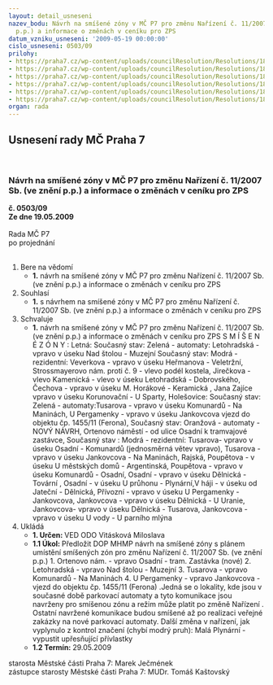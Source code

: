 ```yaml
---
layout: detail_usneseni
nazev_bodu: Návrh na smíšené zóny v MČ P7 pro změnu Nařízení č. 11/2007 Sb. (ve znění
  p.p.) a informace o změnách v ceníku pro ZPS
datum_vzniku_usneseni: '2009-05-19 00:00:00'
cislo_usneseni: 0503/09
prilohy:
- https://praha7.cz/wp-content/uploads/councilResolution/Resolutions/18912/27-komise7.doc
- https://praha7.cz/wp-content/uploads/councilResolution/Resolutions/18912/27-u171_o_sm%c3%ad%c5%a1en%c3%bdch_z%c3%b3n%c3%a1ch.doc
- https://praha7.cz/wp-content/uploads/councilResolution/Resolutions/18912/27-p%c5%99%c3%adloha_vzhled_zna%c4%8dky_pro_sm%c3%ad%c5%a1en%c3%a9_z%c3%b3ny.doc
- https://praha7.cz/wp-content/uploads/councilResolution/Resolutions/18912/27-u564.txt
- https://praha7.cz/wp-content/uploads/councilResolution/Resolutions/18912/27-navrh_smisene_zony_holesovice.pdf
- https://praha7.cz/wp-content/uploads/councilResolution/Resolutions/18912/27-navrh_smisene_zony_letna.pdf
organ: rada
---
```

<div id="ucUsn_pList" class="usn">
	<span><h2>Usnesení rady MČ Praha 7 </h2>
<br></span><div class="standBody">
<span><h3>Návrh na smíšené zóny v MČ P7 pro změnu Nařízení č. 11/2007 Sb. (ve znění p.p.) a informace o změnách v ceníku pro ZPS</h3></span><div class="center">
		<strong>č. 0503/09</strong><br>
	</div>
<div class="center">
		<strong>Ze dne 19.05.2009</strong><br><br>
	</div>Rada MČ P7<br> po projednání<br><br><ol>
<li>Bere na vědomí<ul><li>
<strong>1.</strong> návrh na smíšené zóny v MČ P7 pro změnu Nařízení č. 11/2007 Sb. (ve znění p.p.) a informace o změnách v ceníku pro ZPS</li></ul>
</li>
<li>Souhlasí<ul><li>
<strong>1.</strong> s návrhem na smíšené zóny v MČ P7 pro změnu Nařízení č. 11/2007 Sb. (ve znění p.p.) a informace o změnách v ceníku pro ZPS</li></ul>
</li>
<li>Schvaluje<ul><li>
<strong>1.</strong> návrh na smíšené zóny v MČ P7 pro změnu Nařízení č. 11/2007 Sb. (ve znění p.p.) a informace o změnách v ceníku pro ZPS                                                           S M Í Š E N É  Z Ó N Y :     Letná: Současný stav:     Zelená - automaty:                                                                                                                                                                                                                                                                                  Letohradská  - vpravo v úseku  Nad štolou - Muzejní   Současný stav:  Modrá - rezidentní:    Veverkova - vpravo v úseku Heřmanova - Veletržní, Strossmayerovo nám. proti č. 9  - vlevo podél kostela, Jirečkova -vlevo Kamenická - vlevo v úseku Letohradská - Dobrovského, Čechova - vpravo v úseku M. Horákové - Keramická , Jana Zajíce vpravo v úseku Korunovační - U Sparty,      Holešovice: Současný stav: Zelená  - automaty:Tusarova - vpravo v úseku Komunardů - Na Maninách, U Pergamenky - vpravo v úseku Jankovcova vjezd do objektu čp. 1455/11 (Ferona), Současný stav: Oranžová  - automaty - NOVÝ NÁVRH, Ortenovo náměstí - od ulice Osadní k tramvajové zastávce,  Současný stav : Modrá - rezidentní: Tusarova- vpravo v úseku  Osadní - Komunardů (jednosměrná větev vpravo), Tusarova - vpravo v úseku Jankovcova - Na Maninách, Rajská, Poupětova - v úseku U městských domů - Argentinská, Poupětova - vpravo v úseku Komunardů - Osadní, Osadní - vpravo v úseku Dělnická - Tovární , Osadní - v úseku U průhonu - Plynární,V háji - v úseku od Jateční - Dělnická, Přívozní - vpravo v úseku U Pergamenky - Jankovcova, Jankovcova - vpravo v úseku Dělnická - U Uranie, Jankovcova- vpravo v úseku Dělnická - Tusarova, Jankovcova  - vpravo v úseku U vody - U parního mlýna </li></ul>
</li>
<li>Ukládá<ul>
<li>
<strong>1. Určen: </strong>VED ODO Vitásková Miloslava</li>
<li>
<strong>1.1 Úkol: </strong>Předložit DOP MHMP návrh na smíšené zóny s plánem umístění smíšených zón pro změnu Nařízení č. 11/2007 Sb. (ve znění p.p.)                                            1. Ortenovo nám. - vpravo  Osadní - tram. Zastávka (nové)                                 2. Letohradská - vpravo  Nad štolou - Muzejní                                             3. Tusarova - vpravo Komunardů - Na Maninách                                           4. U Pergamenky - vpravo Jankovcova - vjezd do objektu čp. 1455/11 (Ferona) .Jedná se o lokality, kde jsou v současné době parkovací automaty a tyto komunikace  jsou navrženy pro smíšenou zónu a režim může platit po změně Nařízení . Ostatní navržené komunikace budou smíšené až po realizaci veřejné zakázky na nové parkovací automaty.  Další změna v nařízení, jak vyplynulo z kontrol značení (chybí modrý pruh): Malá Plynární - vypustit upřesňující přívlastky</li>
<li>
<strong>1.2 Termín: </strong>29.05.2009</li>
</ul>
</li>
</ol>starosta Městské části Praha 7: Marek Ječmének<br>zástupce starosty Městské části Praha 7: MUDr. Tomáš Kaštovský 
</div>
</div>